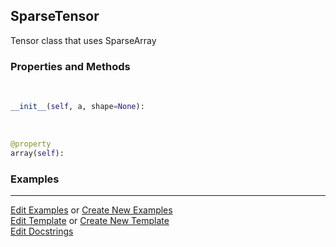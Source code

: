 ## <a id="McUtils.Zachary.LazyTensors.SparseTensor">SparseTensor</a>
Tensor class that uses SparseArray

### Properties and Methods
<a id="McUtils.Zachary.LazyTensors.SparseTensor.__init__" class="docs-object-method">&nbsp;</a>
```python
__init__(self, a, shape=None): 
```

<a id="McUtils.Zachary.LazyTensors.SparseTensor.array" class="docs-object-method">&nbsp;</a>
```python
@property
array(self): 
```

### Examples


___

[Edit Examples](https://github.com/McCoyGroup/References/edit/gh-pages/Documentation/examples/McUtils/Zachary/LazyTensors/SparseTensor.md) or 
[Create New Examples](https://github.com/McCoyGroup/References/new/gh-pages/?filename=Documentation/examples/McUtils/Zachary/LazyTensors/SparseTensor.md) <br/>
[Edit Template](https://github.com/McCoyGroup/References/edit/gh-pages/Documentation/templates/McUtils/Zachary/LazyTensors/SparseTensor.md) or 
[Create New Template](https://github.com/McCoyGroup/References/new/gh-pages/?filename=Documentation/templates/McUtils/Zachary/LazyTensors/SparseTensor.md) <br/>
[Edit Docstrings](https://github.com/McCoyGroup/McUtils/edit/master/Zachary/LazyTensors.py?message=Update%20Docs)